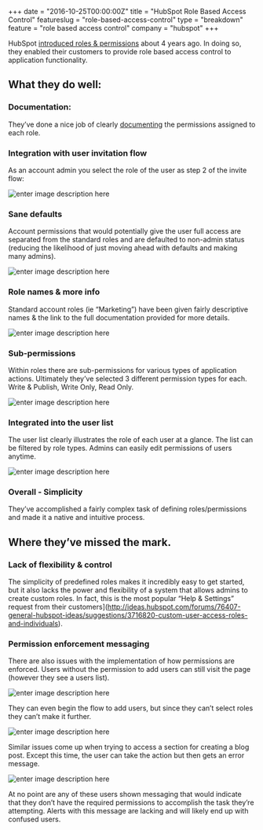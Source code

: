 +++
date = "2016-10-25T00:00:00Z"
title = "HubSpot Role Based Access Control"
featureslug = "role-based-access-control"
type = "breakdown"
feature = "role based access control"
company = "hubspot"
+++

HubSpot [introduced roles & permissions](http://blog.hubspot.com/customers/bid/157944/Introducing-6-Different-HubSpot-User-Roles) about 4 years ago. In doing so, they enabled their customers to provide role based access control to application functionality.

## What they do well:
### Documentation:
They’ve done a nice job of clearly [documenting](https://knowledge.hubspot.com/articles/kcs_article/settings/hubspot-user-roles-guide) the permissions assigned to each role.

### Integration with user invitation flow
As an account admin you select the role of the user as step 2 of the invite flow:

![enter image description here](https://i.imgur.com/6r0V24D.png)

### Sane defaults
Account permissions that would potentially give the user full access are separated from the standard roles and are defaulted to non-admin status (reducing the likelihood of just moving ahead with defaults and making many admins).

![enter image description here](https://i.imgur.com/4YUjons.png)

### Role names & more info
Standard account roles (ie “Marketing”) have been given fairly descriptive names & the link to the full documentation provided for more details.

![enter image description here](https://i.imgur.com/H9sVSVu.png)

### Sub-permissions
Within roles there are sub-permissions for various types of application actions. Ultimately they’ve selected 3 different permission types for each. Write & Publish, Write Only, Read Only.

![enter image description here](https://i.imgur.com/yqxvbRu.png)

### Integrated into the user list
The user list clearly illustrates the role of each user at a glance. The list can be filtered by role types. Admins can easily edit permissions of users anytime.

![enter image description here](https://i.imgur.com/PVhh2aB.png)

### Overall - Simplicity
They’ve accomplished a fairly complex task of defining roles/permissions and made it a native and intuitive process.

## Where they’ve missed the mark.
### Lack of flexibility & control
The simplicity of predefined roles makes it incredibly easy to get started, but it also lacks the power and flexibility of a system that allows admins to create custom roles. In fact, this is the most popular “Help & Settings” request from their customers](http://ideas.hubspot.com/forums/76407-general-hubspot-ideas/suggestions/3716820-custom-user-access-roles-and-individuals).

### Permission enforcement messaging
There are also issues with the implementation of how permissions are enforced. Users without the permission to add users can still visit the page (however they see a users list).

![enter image description here](https://i.imgur.com/2ObBL4f.png)

They can even begin the flow to add users, but since they can’t select roles they can’t make it further.

![enter image description here](https://i.imgur.com/hJfBquE.png)

Similar issues come up when trying to access a section for creating a blog post. Except this time, the user can take the action but then gets an error message.

![enter image description here](https://i.imgur.com/y7GGNuR.png)

At no point are any of these users shown messaging that would indicate that they don’t have the required permissions to accomplish the task they’re attempting. Alerts with this message are lacking and will likely end up with confused users.
